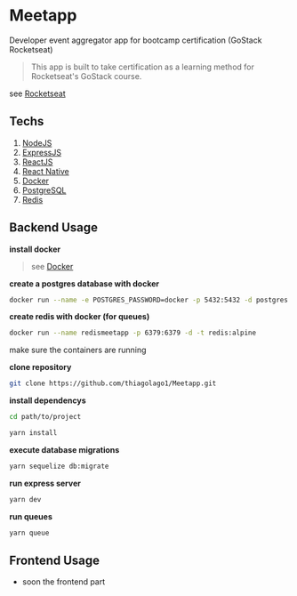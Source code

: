 # Meetapp

Developer event aggregator app for bootcamp certification (GoStack Rocketseat)

> This app is built to take certification as a learning method for Rocketseat's GoStack course.

see [Rocketseat](https://rocketseat.com.br/)

## Techs

1. [NodeJS](https://nodejs.org/en/)
2. [ExpressJS](https://expressjs.com/pt-br/)
3. [ReactJS](https://pt-br.reactjs.org/)
4. [React Native](https://facebook.github.io/react-native/)
5. [Docker](https://www.docker.com/)
6. [PostgreSQL](https://hub.docker.com/_/postgres)
7. [Redis](https://hub.docker.com/_/redis)

## Backend Usage

**install docker**

> see [Docker](https://www.docker.com/)

**create a postgres database with docker**

```bash
docker run --name -e POSTGRES_PASSWORD=docker -p 5432:5432 -d postgres
```

**create redis with docker (for queues)**

```bash
docker run --name redismeetapp -p 6379:6379 -d -t redis:alpine
```

make sure the containers are running

**clone repository**

```bash
git clone https://github.com/thiagolago1/Meetapp.git
```

**install dependencys**

```bash
cd path/to/project

yarn install
```

**execute database migrations**

```bash
yarn sequelize db:migrate
```

**run express server**

```bash
yarn dev
```

**run queues**

```bash
yarn queue
```

## Frontend Usage

- soon the frontend part
